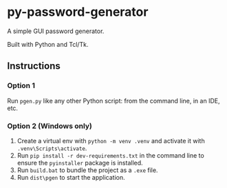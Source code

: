# py-password-generator
A simple GUI password generator.

Built with Python and Tcl/Tk.
## Instructions
### Option 1
Run `pgen.py` like any other Python script: from the command line, in an IDE, etc.

### Option 2 (Windows only)
1. Create a virtual env with `python -m venv .venv` and activate it with `.venv\Scripts\activate`.
2. Run `pip install -r dev-requirements.txt` in the command line to ensure the `pyinstaller` package is installed.
3. Run `build.bat` to bundle the project as a `.exe` file.
4. Run `dist\pgen` to start the application.
